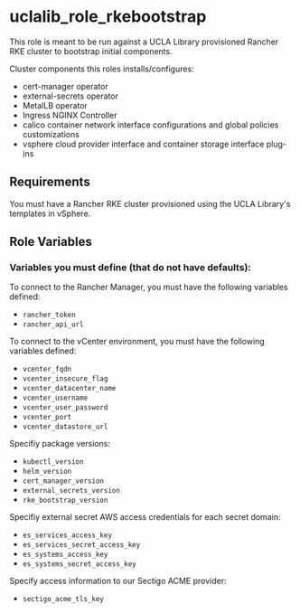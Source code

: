 uclalib_role_rkebootstrap
=========

This role is meant to be run against a UCLA Library provisioned Rancher RKE cluster to bootstrap initial components.

Cluster components this roles installs/configures:
  * cert-manager operator
  * external-secrets operator
  * MetalLB operator
  * Ingress NGINX Controller
  * calico container network interface configurations and global policies customizations
  * vsphere cloud provider interface and container storage interface plug-ins 

Requirements
------------

You must have a Rancher RKE cluster provisioned using the UCLA Library's templates in vSphere.

Role Variables
--------------

### Variables you must define (that do not have defaults):

To connect to the Rancher Manager, you must have the following variables defined:

  * `rancher_token`
  * `rancher_api_url`

To connect to the vCenter environment, you must have the following variables defined:

  * `vcenter_fqdn`
  * `vcenter_insecure_flag`
  * `vcenter_datacenter_name`
  * `vcenter_username`
  * `vcenter_user_password`
  * `vcenter_port`
  * `vcenter_datastore_url`

Specifiy package versions:

  * `kubectl_version`
  * `helm_version`
  * `cert_manager_version`
  * `external_secrets_version`
  * `rke_bootstrap_version`

Specifiy external secret AWS access credentials for each secret domain:

  * `es_services_access_key`
  * `es_services_secret_access_key`
  * `es_systems_access_key`
  * `es_systems_secret_access_key`

Specify access information to our Sectigo ACME provider:

  * `sectigo_acme_tls_key`

